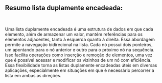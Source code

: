<H2>Resumo lista duplamente encadeada: </H2>

<br>
<p>


Uma lista duplamente encadeada é uma estrutura de dados em que cada elemento, além de armazenar um valor, mantém referências para os elementos adjacentes, tanto à esquerda quanto à direita. Essa abordagem permite a navegação bidirecional na lista. Cada nó possui dois ponteiros, um apontando para o nó anterior e outro para o próximo nó na sequência. Isso facilita operações como inserção e remoção de elementos, uma vez que é possível acessar e modificar os vizinhos de um nó com eficiência. Essa flexibilidade torna as listas duplamente encadeadas úteis em diversas aplicações, especialmente em situações em que é necessário percorrer a lista em ambas as direções.



